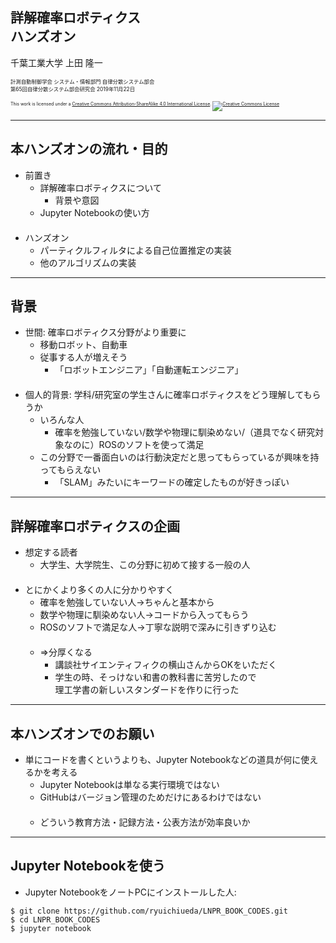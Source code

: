 ## 詳解確率ロボティクス<br />ハンズオン

千葉工業大学 上田 隆一

<span style="font-size:60%">計測自動制御学会 システム・情報部門 自律分散システム部会<br />第65回自律分散システム部会研究会 2019年11月22日</span>

<p style="font-size:50%">
This work is licensed under a <a rel="license" href="http://creativecommons.org/licenses/by-sa/4.0/">Creative Commons Attribution-ShareAlike 4.0 International License</a>.
<a rel="license" href="http://creativecommons.org/licenses/by-sa/4.0/">
<img alt="Creative Commons License" style="border-width:0" src="https://i.creativecommons.org/l/by-sa/4.0/88x31.png" /></a>
</p>


---

## 本ハンズオンの流れ・目的

* 前置き
  * 詳解確率ロボティクスについて
    * 背景や意図 
  * Jupyter Notebookの使い方<br />　
* ハンズオン
  * パーティクルフィルタによる自己位置推定の実装
  * 他のアルゴリズムの実装

---

## 背景

* 世間: 確率ロボティクス分野がより重要に
  * 移動ロボット、自動車
  * 従事する人が増えそう
    * 「ロボットエンジニア」「自動運転エンジニア」<br />　
* 個人的背景: 学科/研究室の学生さんに確率ロボティクスをどう理解してもらうか
  * いろんな人
    * 確率を勉強していない/数学や物理に馴染めない/（道具でなく研究対象なのに）ROSのソフトを使って満足
  * この分野で一番面白いのは行動決定だと思ってもらっているが興味を持ってもらえない
    * 「SLAM」みたいにキーワードの確定したものが好きっぽい

---

## 詳解確率ロボティクスの企画

* 想定する読者
  * 大学生、大学院生、この分野に初めて接する一般の人<br />　
* とにかくより多くの人に分かりやすく
  * 確率を勉強していない人$\longrightarrow$ちゃんと基本から
  * 数学や物理に馴染めない人$\longrightarrow$コードから入ってもらう
  * ROSのソフトで満足な人$\longrightarrow$丁寧な説明で深みに引きずり込む<br />　
  * $\Longrightarrow$分厚くなる
    * 講談社サイエンティフィクの横山さんからOKをいただく
    * 学生の時、そっけない和書の教科書に苦労したので<br />理工学書の新しいスタンダードを作りに行った

---

## 本ハンズオンでのお願い

* 単にコードを書くというよりも、Jupyter Notebookなどの道具が何に使えるかを考える
  * Jupyter Notebookは単なる実行環境ではない
  * GitHubはバージョン管理のためだけにあるわけではない<br />　
  * どういう教育方法・記録方法・公表方法が効率良いか

---

## Jupyter Notebookを使う

* Jupyter NotebookをノートPCにインストールした人:

```
$ git clone https://github.com/ryuichiueda/LNPR_BOOK_CODES.git
$ cd LNPR_BOOK_CODES
$ jupyter notebook
```
